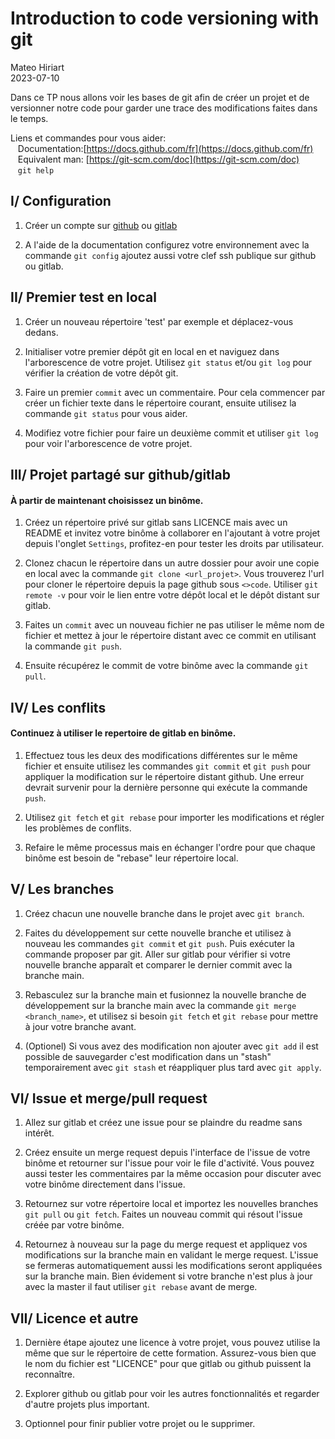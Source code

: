 # Introduction to code versioning with git
Mateo Hiriart  
2023-07-10

Dans ce TP nous allons voir les bases de git afin de créer un projet et de versionner
notre code pour garder une trace des modifications faites dans le temps.


Liens et commandes pour vous aider:  
&nbsp;&nbsp; Documentation:[https://docs.github.com/fr](https://docs.github.com/fr)  
&nbsp;&nbsp; Equivalent man: [https://git-scm.com/doc](https://git-scm.com/doc)  
&nbsp;&nbsp; `git help`

## I/ Configuration
1) Créer un compte sur [github](https://github.com/) ou [gitlab](https://gitlab.com)

2) A l'aide de la documentation configurez votre environnement avec la commande `git config` ajoutez aussi votre clef ssh publique sur github ou gitlab.

## II/ Premier test en local

1) Créer un nouveau répertoire 'test' par exemple et déplacez-vous dedans.

2) Initialiser votre premier dépôt git en local en et naviguez dans l'arborescence de votre projet.
Utilisez ``git status`` et/ou ``git log`` pour vérifier la création de votre dépôt git.

3) Faire un premier `commit` avec un commentaire. Pour cela commencer par créer un fichier texte dans le répertoire courant, ensuite utilisez la commande `git status` pour vous aider.

4) Modifiez votre fichier pour faire un deuxième commit et utiliser `git log` pour voir l'arborescence
de votre projet.


## III/ Projet partagé sur github/gitlab
#### À partir de maintenant choisissez un binôme.

1) Créez un répertoire privé sur gitlab sans LICENCE mais avec un README et invitez votre binôme à collaborer en l'ajoutant à votre projet depuis l'onglet `Settings`, profitez-en pour tester les droits par utilisateur.

2) Clonez chacun le répertoire dans un autre dossier pour avoir une copie en local avec la commande `git clone <url_projet>`. Vous trouverez l'url pour cloner le répertoire depuis la page github sous `<>code`. Utiliser `git remote -v` pour voir le lien entre votre dépôt local et le dépôt distant sur gitlab.

3) Faites un `commit` avec un nouveau fichier ne pas utiliser le même nom de fichier et mettez à jour le répertoire distant avec ce commit en utilisant la commande `git push`.

4) Ensuite récupérez le commit de votre binôme avec la commande `git pull`.

## IV/ Les conflits
#### Continuez à utiliser le repertoire de gitlab en binôme.

1) Effectuez tous les deux des modifications différentes sur le même fichier et ensuite utilisez les commandes `git commit` et `git push`
pour appliquer la modification sur le répertoire distant github. Une erreur devrait survenir pour la dernière personne qui exécute la commande `push`.

2) Utilisez `git fetch` et `git rebase` pour importer les modifications et régler les problèmes de conflits.

3) Refaire le même processus mais en échanger l'ordre pour que chaque binôme est besoin de "rebase" leur répertoire local.

## V/ Les branches

1) Créez chacun une nouvelle branche dans le projet avec `git branch`.

2) Faites du développement sur cette nouvelle branche et utilisez à nouveau les commandes `git commit` et `git push`. Puis exécuter la commande proposer par git.
Aller sur gitlab pour vérifier si votre nouvelle branche apparaît et comparer le dernier commit avec la branche main.

3) Rebasculez sur la branche main et fusionnez la nouvelle branche de développement sur la branche main avec la commande `git merge <branch_name>`, et utilisez si besoin  `git fetch` et `git rebase` pour mettre à jour votre branche avant.

4) (Optionel) Si vous avez des modification non ajouter avec `git add` il est possible de sauvegarder c'est modification dans un "stash" temporairement avec `git stash` et réappliquer plus tard avec `git apply`.

## VI/ Issue et merge/pull request

1) Allez sur gitlab et créez une issue pour se plaindre du readme sans intérêt.

2) Créez ensuite un merge request depuis l'interface de l'issue de votre binôme et retourner sur l'issue pour voir le file d'activité. Vous pouvez aussi tester les commentaires par la même occasion pour discuter avec votre binôme directement dans l'issue.

3) Retournez sur votre répertoire local et importez les nouvelles branches `git pull` ou `git fetch`. Faites un nouveau commit qui résout l'issue créée par votre binôme.

4) Retournez à nouveau sur la page du merge request et appliquez vos modifications sur la branche main en validant le merge request. L'issue se fermeras automatiquement aussi les modifications seront appliquées sur la branche main. Bien évidement si votre branche n'est plus à jour avec la master il faut utiliser `git rebase` avant de merge.

## VII/ Licence et autre

1) Dernière étape ajoutez une licence à votre projet, vous pouvez utilise la même que sur le répertoire de cette formation. Assurez-vous bien que le nom du fichier est "LICENCE" pour que gitlab ou github puissent la reconnaître.

3) Explorer github ou gitlab pour voir les autres fonctionnalités et regarder d'autre projets plus important.

2) Optionnel pour finir publier votre projet ou le supprimer.
